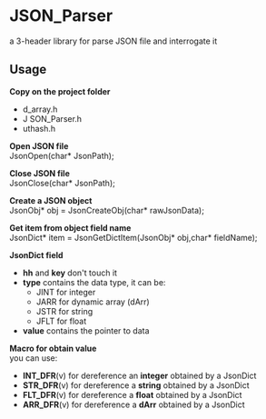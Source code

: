 # JSON_Parser
a 3-header library for parse JSON file and interrogate it


## Usage
**Copy on the project folder** 
- d_array.h
- J SON_Parser.h
- uthash.h

**Open JSON file**<br>
JsonOpen(char* JsonPath);

**Close JSON file**<br>
JsonClose(char* JsonPath);

**Create a JSON object**<br>
JsonObj* obj = JsonCreateObj(char* rawJsonData);

**Get item from object field name**<br>
JsonDict* item = JsonGetDictItem(JsonObj* obj,char* fieldName);

**JsonDict field**<br>
- **hh** and **key** don't touch it
- **type** contains the data type, it can be:
    - JINT  for integer
    - JARR for dynamic array (dArr)
    - JSTR for string
    - JFLT for float
- **value** contains the pointer to data

**Macro for obtain value**<br>
you can use:
- **INT_DFR**(v) for dereference an **integer** obtained by a JsonDict
- **STR_DFR**(v) for dereference a **string** obtained by a JsonDict
- **FLT_DFR**(v) for dereference a **float** obtained by a JsonDict
- **ARR_DFR**(v) for dereference a **dArr** obtained by a JsonDict




 
